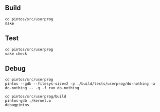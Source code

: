 ## Build
```
cd pintos/src/userprog
make
```

## Test
```
cd pintos/src/userprog
make check
```

## Debug
```
cd pintos/src/userprog
pintos --gdb --filesys-size=2 -p ./build/tests/userprog/do-nothing -a do-nothing -- -q -f run do-nothing
```
```
cd pintos/src/userprog/build
pintos-gdb ./kernel.o
debugpintos
```

